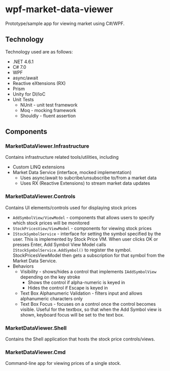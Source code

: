 # wpf-market-data-viewer
Prototype/sample app for viewing market using C#/WPF.

## Technology
Technology used are as follows:
- .NET 4.6.1
- C# 7.0
- WPF
- async/await
- Reactive eXtensions (RX)
- Prism
- Unity for DI/IoC
- Unit Tests
  - NUnit - unit test framework
  - Moq - mocking framework
  - Shouldly - fluent assertion
 
## Components
### MarketDataViewer.Infrastructure
Contains infrastructure related tools/utilities, including
- Custom LINQ extensions
- Market Data Service (interface, mocked implementation)
  - Uses async/await to subcribe/unsubscribe to/from a market data
  - Uses RX (Reactive Extensions) to stream market data updates

### MarketDataViewer.Controls
Contains UI elements/controls used for displaying stock prices
- `AddSymbolView/ViewModel` - components that allows users to specify which stock prices will be monitored
- `StockPricesView/ViewModel` - components for viewing stock prices
- `IStockSymbolService` - interface for setting the symbol specified by the user. This is implemented by Stock Price VM. When user clicks OK or presses Enter, Add Symbol View Model calls `IStockSymbolService.AddSymbol()` to register the symbol. StockPricesViewModel then gets a subscription for that symbol from the Market Data Service.
- Behaviors
  - Visibility - shows/hides a control that implements `IAddSymbolView` depending on the key stroke
    - Shows the control if alpha-numeric is keyed in
    - Hides the control if Escape is keyed in 
  - Text Box Alphanumeric Validation - filters input and allows alphanumeric characters only
  - Text Box Focus - focuses on a control once the control becomes visible. Useful for the textbox, so that when the Add Symbol view is shown, keyboard focus will be set to the text box.
  
### MarketDataViewer.Shell
Contains the Shell application that hosts the stock price controls/views.
  
### MarketDataViewer.Cmd
Command-line app for viewing prices of a single stock.
  
